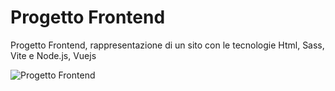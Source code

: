 # Progetto Frontend

Progetto Frontend, rappresentazione di un sito con le tecnologie Html, Sass, Vite e Node.js, Vuejs


![Progetto Frontend](https://github.com/Michela30/proj-html-vuejs/assets/128288972/e9b83b72-102c-4fdf-b236-e33ce78ec34b)
